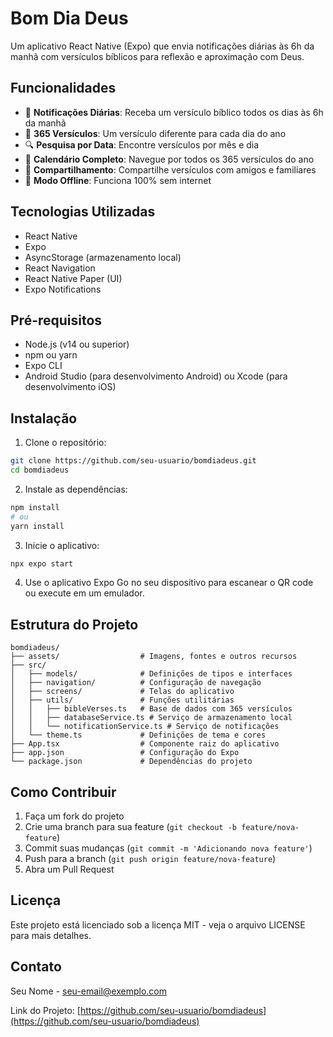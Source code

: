 # Bom Dia Deus

Um aplicativo React Native (Expo) que envia notificações diárias às 6h da manhã com versículos bíblicos para reflexão e aproximação com Deus.

## Funcionalidades

- 📱 **Notificações Diárias**: Receba um versículo bíblico todos os dias às 6h da manhã
- 📜 **365 Versículos**: Um versículo diferente para cada dia do ano
- 🔍 **Pesquisa por Data**: Encontre versículos por mês e dia
- 📆 **Calendário Completo**: Navegue por todos os 365 versículos do ano
- 🔄 **Compartilhamento**: Compartilhe versículos com amigos e familiares
- 📴 **Modo Offline**: Funciona 100% sem internet

## Tecnologias Utilizadas

- React Native
- Expo
- AsyncStorage (armazenamento local)
- React Navigation
- React Native Paper (UI)
- Expo Notifications

## Pré-requisitos

- Node.js (v14 ou superior)
- npm ou yarn
- Expo CLI
- Android Studio (para desenvolvimento Android) ou Xcode (para desenvolvimento iOS)

## Instalação

1. Clone o repositório:
```bash
git clone https://github.com/seu-usuario/bomdiadeus.git
cd bomdiadeus
```

2. Instale as dependências:
```bash
npm install
# ou
yarn install
```

3. Inicie o aplicativo:
```bash
npx expo start
```

4. Use o aplicativo Expo Go no seu dispositivo para escanear o QR code ou execute em um emulador.

## Estrutura do Projeto

```
bomdiadeus/
├── assets/                  # Imagens, fontes e outros recursos
├── src/
│   ├── models/              # Definições de tipos e interfaces
│   ├── navigation/          # Configuração de navegação
│   ├── screens/             # Telas do aplicativo
│   ├── utils/               # Funções utilitárias
│   │   ├── bibleVerses.ts   # Base de dados com 365 versículos
│   │   ├── databaseService.ts # Serviço de armazenamento local
│   │   └── notificationService.ts # Serviço de notificações
│   └── theme.ts             # Definições de tema e cores
├── App.tsx                  # Componente raiz do aplicativo
├── app.json                 # Configuração do Expo
└── package.json             # Dependências do projeto
```

## Como Contribuir

1. Faça um fork do projeto
2. Crie uma branch para sua feature (`git checkout -b feature/nova-feature`)
3. Commit suas mudanças (`git commit -m 'Adicionando nova feature'`)
4. Push para a branch (`git push origin feature/nova-feature`)
5. Abra um Pull Request

## Licença

Este projeto está licenciado sob a licença MIT - veja o arquivo LICENSE para mais detalhes.

## Contato

Seu Nome - seu-email@exemplo.com

Link do Projeto: [https://github.com/seu-usuario/bomdiadeus](https://github.com/seu-usuario/bomdiadeus) 